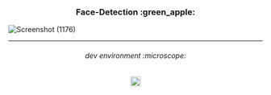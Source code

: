 <h3 align="center">
Face-Detection :green_apple:
</h3>

![Screenshot (1176)](https://user-images.githubusercontent.com/86073690/235375764-dad369d5-6226-4220-9ad6-d042eca042e7.png)

***

<h6 align="center">
dev environment :microscope:
</h6>

<div align="center">
  <img height="20" src = "https://img.shields.io/badge/Jupyter notebook-white.svg?">
</div>
